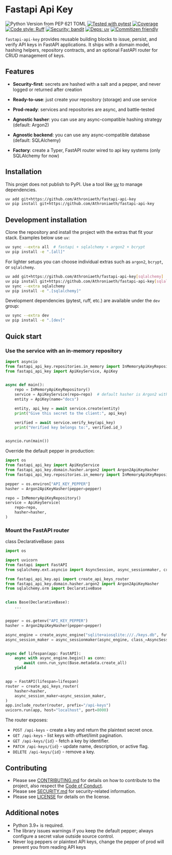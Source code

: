 ﻿# Fastapi Api Key

![Python Version from PEP 621 TOML](https://img.shields.io/python/required-version-toml?tomlFilePath=https%3A%2F%2Fraw.githubusercontent.com%2FAthroniaeth%2Ffastapi-api-key%2Fmain%2Fpyproject.toml)
[![Tested with pytest](https://img.shields.io/badge/tests-pytest-informational.svg)](https://pytest.org/)
[![Coverage](https://img.shields.io/badge/coverage-67%25-brightgreen.svg)](#)
[![Code style: Ruff](https://img.shields.io/badge/code%20style-ruff-4B32C3.svg)](https://docs.astral.sh/ruff/)
[![Security: bandit](https://img.shields.io/badge/security-bandit-yellow.svg)](https://bandit.readthedocs.io/)
[![Deps: uv](https://img.shields.io/badge/deps-managed%20with%20uv-3E4DD8.svg)](https://docs.astral.sh/uv/)
[![Commitizen friendly](https://img.shields.io/badge/commitizen-friendly-brightgreen.svg)](https://commitizen-tools.github.io/commitizen/)

`fastapi-api-key` provides reusable building blocks to issue, persist, and verify API keys in FastAPI applications. It
ships with a domain model, hashing helpers, repository contracts, and an optional FastAPI router for CRUD management of
keys.

## Features

- **Security-first**: secrets are hashed with a salt and a pepper, and never logged or returned after creation
- **Ready-to-use**: just create your repository (storage) and use service
- **Prod-ready**: services and repositories are async, and battle-tested

- **Agnostic hasher**: you can use any async-compatible hashing strategy (default: Argon2)
- **Agnostic backend**: you can use any async-compatible database (default: SQLAlchemy)
- **Factory**: create a Typer, FastAPI router wired to api key systems (only SQLAlchemy for now)

## Installation

This projet does not publish to PyPI. Use a tool like [uv](https://docs.astral.sh/uv/) to manage dependencies.

```bash
uv add git+https://github.com/Athroniaeth/fastapi-api-key
uv pip install git+https://github.com/Athroniaeth/fastapi-api-key
```

## Development installation

Clone the repository and install the project with the extras that fit your stack. Examples below use `uv`:

```bash
uv sync --extra all  # fastapi + sqlalchemy + argon2 + bcrypt
uv pip install -e ".[all]"
```

For lighter setups you can choose individual extras such as `argon2`, `bcrypt`, or `sqlalchemy`.

```bash
uv add git+https://github.com/Athroniaeth/fastapi-api-key[sqlalchemy]
uv pip install git+https://github.com/Athroniaeth/fastapi-api-key[sqlalchemy]
uv sync --extra sqlalchemy
uv pip install -e ".[sqlalchemy]"
```

Development dependencies (pytest, ruff, etc.) are available under the `dev` group:

```bash
uv sync --extra dev
uv pip install -e ".[dev]"
```

## Quick start

### Use the service with an in-memory repository

```python
import asyncio
from fastapi_api_key.repositories.in_memory import InMemoryApiKeyRepository
from fastapi_api_key import ApiKeyService, ApiKey


async def main():
    repo = InMemoryApiKeyRepository()
    service = ApiKeyService(repo=repo)  # default hasher is Argon2 with a default pepper (to be changed in prod)
    entity = ApiKey(name="docs")

    entity, api_key = await service.create(entity)
    print("Give this secret to the client:", api_key)

    verified = await service.verify_key(api_key)
    print("Verified key belongs to:", verified.id_)


asyncio.run(main())
```

Override the default pepper in production:

```python
import os
from fastapi_api_key import ApiKeyService
from fastapi_api_key.domain.hasher.argon2 import Argon2ApiKeyHasher
from fastapi_api_key.repositories.in_memory import InMemoryApiKeyRepository

pepper = os.environ["API_KEY_PEPPER"]
hasher = Argon2ApiKeyHasher(pepper=pepper)

repo = InMemoryApiKeyRepository()
service = ApiKeyService(
    repo=repo,
    hasher=hasher,
)
```

### Mount the FastAPI router

class DeclarativeBase:
pass

```python
import os

import uvicorn
from fastapi import FastAPI
from sqlalchemy.ext.asyncio import AsyncSession, async_sessionmaker, create_async_engine

from fastapi_api_key.api import create_api_keys_router
from fastapi_api_key.domain.hasher.argon2 import Argon2ApiKeyHasher
from sqlalchemy.orm import DeclarativeBase


class Base(DeclarativeBase):
    ...


pepper = os.getenv("API_KEY_PEPPER")
hasher = Argon2ApiKeyHasher(pepper=pepper)

async_engine = create_async_engine("sqlite+aiosqlite:///./keys.db", future=True)
async_session_maker = async_sessionmaker(async_engine, class_=AsyncSession, expire_on_commit=False)


async def lifespan(app: FastAPI):
    async with async_engine.begin() as conn:
        await conn.run_sync(Base.metadata.create_all)
    yield


app = FastAPI(lifespan=lifespan)
router = create_api_keys_router(
    hasher=hasher,
    async_session_maker=async_session_maker,
)
app.include_router(router, prefix="/api-keys")
uvicorn.run(app, host="localhost", port=8000)
```

The router exposes:

- `POST /api-keys` - create a key and return the plaintext secret once.
- `GET /api-keys` - list keys with offset/limit pagination.
- `GET /api-keys/{id}` - fetch a key by identifier.
- `PATCH /api-keys/{id}` - update name, description, or active flag.
- `DELETE /api-keys/{id}` - remove a key.

## Contributing

- Please see [CONTRIBUTING.md](CONTRIBUTING.md) for details on how to contribute to the project, also respect
  the [Code of Conduct](CODE_OF_CONDUCT.md).
- Please see [SECURITY.md](SECURITY.md) for security-related information.
- Please see [LICENSE](LICENSE) for details on the license.

## Additional notes

- Python 3.9+ is required.
- The library issues warnings if you keep the default pepper; always configure a secret value outside source control.
- Never log peppers or plaintext API keys, change the pepper of prod will prevent you from reading API keys
